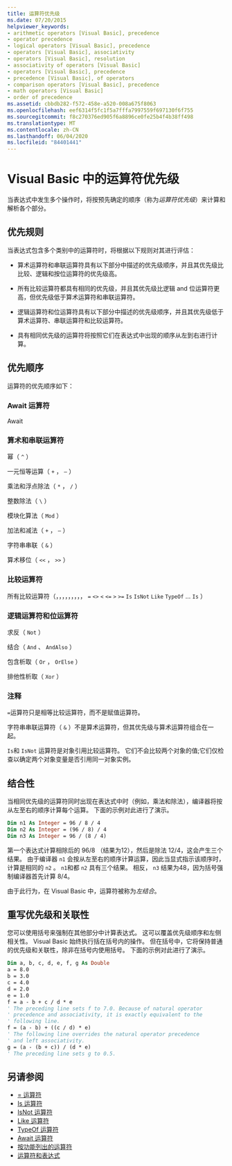 ```yaml
---
title: 运算符优先级
ms.date: 07/20/2015
helpviewer_keywords:
- arithmetic operators [Visual Basic], precedence
- operator precedence
- logical operators [Visual Basic], precedence
- operators [Visual Basic], associativity
- operators [Visual Basic], resolution
- associativity of operators [Visual Basic]
- operators [Visual Basic], precedence
- precedence [Visual Basic], of operators
- comparison operators [Visual Basic], precedence
- math operators [Visual Basic]
- order of precedence
ms.assetid: cbbdb282-f572-458e-a520-008a675f8063
ms.openlocfilehash: eef6314f5fc1f5a7fffa7997559f697130f6f755
ms.sourcegitcommit: f8c270376ed905f6a8896ce0fe25b4f4b38ff498
ms.translationtype: MT
ms.contentlocale: zh-CN
ms.lasthandoff: 06/04/2020
ms.locfileid: "84401441"
---
```

# <a name="operator-precedence-in-visual-basic"></a>Visual Basic 中的运算符优先级
当表达式中发生多个操作时，将按预先确定的顺序（称为*运算符优先级*）来计算和解析各个部分。

## <a name="precedence-rules"></a>优先规则
 当表达式包含多个类别中的运算符时，将根据以下规则对其进行评估：

- 算术运算符和串联运算符具有以下部分中描述的优先级顺序，并且其优先级比比较、逻辑和按位运算符的优先级高。

- 所有比较运算符都具有相同的优先级，并且其优先级比逻辑 and 位运算符更高，但优先级低于算术运算符和串联运算符。

- 逻辑运算符和位运算符具有以下部分中描述的优先级顺序，并且其优先级低于算术运算符、串联运算符和比较运算符。

- 具有相同优先级的运算符将按照它们在表达式中出现的顺序从左到右进行计算。

## <a name="precedence-order"></a>优先顺序
 运算符的优先顺序如下：

### <a name="await-operator"></a>Await 运算符
 Await

### <a name="arithmetic-and-concatenation-operators"></a>算术和串联运算符
 幂（ `^` ）

 一元恒等运算（ `+` ， `–` ）

 乘法和浮点除法（ `*` ， `/` ）

 整数除法（ `\` ）

 模块化算法（ `Mod` ）

 加法和减法（ `+` ， `–` ）

 字符串串联（ `&` ）

 算术移位（ `<<` ， `>>` ）

### <a name="comparison-operators"></a>比较运算符
 所有比较运算符（，，，，，，，，， `=` `<>` `<` `<=` `>` `>=` `Is` `IsNot` `Like` `TypeOf` ... `Is` ）

### <a name="logical-and-bitwise-operators"></a>逻辑运算符和位运算符
 求反（ `Not` ）

 结合（ `And` 、 `AndAlso` ）

 包含析取（ `Or` ， `OrElse` ）

 排他性析取（ `Xor` ）

### <a name="comments"></a>注释
 `=`运算符只是相等比较运算符，而不是赋值运算符。

 字符串串联运算符（ `&` ）不是算术运算符，但其优先级与算术运算符组合在一起。

 `Is`和 `IsNot` 运算符是对象引用比较运算符。 它们不会比较两个对象的值;它们仅检查以确定两个对象变量是否引用同一对象实例。

## <a name="associativity"></a>结合性
 当相同优先级的运算符同时出现在表达式中时（例如，乘法和除法），编译器将按从左至右的顺序计算每个运算。 下面的示例对此进行了演示。

```vb
Dim n1 As Integer = 96 / 8 / 4
Dim n2 As Integer = (96 / 8) / 4
Dim n3 As Integer = 96 / (8 / 4)
```

 第一个表达式计算相除后的 96/8 （结果为12），然后是除法 12/4，这会产生三个结果。 由于编译器 `n1` 会按从左至右的顺序计算运算，因此当显式指示该顺序时，计算是相同的 `n2` 。 `n1`和都 `n2` 具有三个结果。 相反， `n3` 结果为48，因为括号强制编译器首先计算 8/4。

 由于此行为，在 Visual Basic 中，运算符被称为*左结合*。

## <a name="overriding-precedence-and-associativity"></a>重写优先级和关联性
 您可以使用括号来强制在其他部分中计算表达式。 这可以覆盖优先级顺序和左侧相关性。 Visual Basic 始终执行括在括号内的操作。 但在括号中，它将保持普通的优先级和关联性，除非在括号内使用括号。 下面的示例对此进行了演示。

```vb
Dim a, b, c, d, e, f, g As Double
a = 8.0
b = 3.0
c = 4.0
d = 2.0
e = 1.0
f = a - b + c / d * e
' The preceding line sets f to 7.0. Because of natural operator
' precedence and associativity, it is exactly equivalent to the
' following line.
f = (a - b) + ((c / d) * e)
' The following line overrides the natural operator precedence
' and left associativity.
g = (a - (b + c)) / (d * e)
' The preceding line sets g to 0.5.
```

## <a name="see-also"></a>另请参阅

- [= 运算符](assignment-operator.md)
- [Is 运算符](is-operator.md)
- [IsNot 运算符](isnot-operator.md)
- [Like 运算符](like-operator.md)
- [TypeOf 运算符](typeof-operator.md)
- [Await 运算符](await-operator.md)
- [按功能列出的运算符](operators-listed-by-functionality.md)
- [运算符和表达式](../../programming-guide/language-features/operators-and-expressions/index.md)
